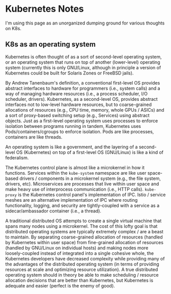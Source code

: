 # Kubernetes Notes

I'm using this page as an unorganized dumping ground for various thoughts on K8s.

## K8s as an operating system

Kubernetes is often thought of as a sort of second-level operating system, or an operating system that runs on top of another (lower-level) operating system (currently this is only GNU/Linux, although in principle a version of Kubernetes could be built for Solaris Zones or FreeBSD jails).  

By Andrew Tanenbaum's definition, a conventional first-level OS provides abstract interfaces to hardware for programmers (i.e., system calls) and a way of managing hardware resources (i.e., a process scheduler, I/O scheduler, drivers).  Kubernetes, as a second-level OS, provides abstract interfaces not to low-level hardware resources, but to coarse-grained allocations of resources (e.g., CPU time, memory, whole GPUs / ASICs) and a sort of proxy-based switching setup (e.g., Services) using abstract objects.  Just as a first-level operating system uses processes to enforce isolation between programs running in tandem, Kubernetes uses Pods/containers/cgroups to enforce isolation.  Pods are like processes, containers are like threads.

An operating system is like a government, and the layering of a second-level OS (Kubernetes) on top of a first-level OS (GNU/Linux) is like a kind of federalism.

The Kubernetes control plane is almost like a microkernel in how it functions.  Services within the `kube-system` namespace are like user space-based drivers / components in a microkernel system (e.g., the file system, drivers, etc).  Microservices are processes that live within user space and make heavy use of interprocess communication (i.e., HTTP calls).  `kube-proxy` is the Kubernetes control panel's implementation of IPC.  Istio / service meshes are an alternative implementation of IPC where routing functionality, logging, and security are tightly-coupled with a service as a sidecar/ambassador container (i.e., a thread).

A traditional distributed OS attempts to create a single virtual machine that spans many nodes using a microkernel.  The cost of this lofty goal is that distributed operating systems are typically extremely complex / are a beast to maintain.  By separating coarse-grained allocation of resources (handled by Kubernetes within user space) from fine-grained allocation of resources (handled by GNU/Linux on individual hosts) and making nodes more loosely-coupled instead of integrated into a single cohesive whole, the Kubernetes developers have decreased complexity while providing many of the advantages of the distributed operating system (in terms of providing resources at scale and optimizing resource utilization).  A true distributed operating system should in theory be able to make scheduling / resource allocation decisions that are better than Kubernetes, but Kubernetes is adequate and easier (perfect is the enemy of good).

